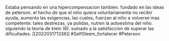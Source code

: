 Estaba pensando en una hipercompensacion tambien. fundado en las ideas de peterson. el hecho de que el niño quiera voluntariamente no recibir ayuda, aumenta las exigencias, las cuales, fuerzan al niño a volverse mas competente. tales destrezas, ya pulidas, nutren la autoestima del niño. siguiendo la teoria de klein (6). sumado a la satisfaccion de superar las dificultades.
[[202203171336]]
#SelfSteem_fortalecer 
#Peterson 